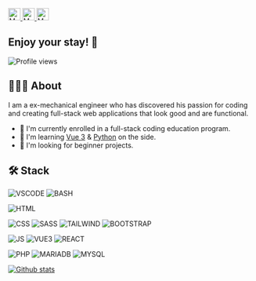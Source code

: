 <!-- EMAIL  -->
<a href="mailto:info@mattiasbonte.dev" target="_blank">
  <img width="25px" alt="Mattias' Email" title="Contact me directly" src="https://cdn.jsdelivr.net/npm/simple-icons@3.11.0/icons/gmail.svg" />
</a>
<!-- PORTFOLIO -->
<!-- <a href="https://mattiasbonte.github.io" target="_blank">
  <img width="25px" alt="Mattias' Portfolio" title="Check out my professional portfolio" src="https://cdn.jsdelivr.net/npm/simple-icons@3.11.0/icons/netlify.svg" />
</a> -->
<!-- LINKEDIN -->
<a href="https://www.linkedin.com/in/mattias-bonte" target="_blank">
  <img width="25px" alt="Mattias' LinkedIN" title="Connect with me on LinkedIN" src="https://cdn.jsdelivr.net/npm/simple-icons@3.11.0/icons/linkedin.svg" />
</a>
<!-- GITHUB -->
<a href="https://github.com/mattiasbonte" target="_blank">
  <img width="25px" alt="Mattias' GitHub" title="Inspect my GitHub repositories" src="https://cdn.jsdelivr.net/npm/simple-icons@3.11.0/icons/github.svg" />
</a>
<!-- DRIBBLE -->
<!-- <a href="https://dribbble.com/Wisecodr" target="_blank">
  <img width="25px" alt="Mattias' Dribbble" title="Check out my Dribbble" src="https://cdn.jsdelivr.net/npm/simple-icons@3.11.0/icons/dribbble.svg" />
</a> -->

## Enjoy your stay! 🔎

![Profile views](https://gpvc.arturio.dev/mattiasbonte)

## 👨🏼‍💻 About

I am a ex-mechanical engineer who has discovered his passion for coding and creating full-stack web applications that look good and are functional.

- 🔭 I'm currently enrolled in a full-stack coding education program.
- 🌱 I'm learning [Vue 3](https://v3.vuejs.org/) & [Python](https://www.python.org/) on the side.
- 🔎 I'm looking for beginner projects.

## 🛠 Stack

![VSCODE](https://img.shields.io/badge/VSCODE-black?style=flat&logo=visual-studio-code)
![BASH](https://img.shields.io/badge/BASH-black?style=flat&logo=gnu-bash)

![HTML](https://img.shields.io/badge/HTML-red?style=flat&logo=html5&logoColor=white)

![CSS](https://img.shields.io/badge/CSS-blue?style=flat&logo=css3)
![SASS](https://img.shields.io/badge/SASS-blue?style=flat&logo=sass)
![TAILWIND](https://img.shields.io/badge/TAILWIND-blue?style=flat&logo=tailwind-css)
![BOOTSTRAP](https://img.shields.io/badge/BOOTSTRAP-blue?style=flat&logo=bootstrap)

![JS](https://img.shields.io/badge/JS-yellow?style=flat&logo=javascript&logoColor=white)
![VUE3](https://img.shields.io/badge/VUE3-yellow?style=flat&logo=vue.js)
![REACT](https://img.shields.io/badge/REACT-yellow?style=flat&logo=react)

![PHP](https://img.shields.io/badge/PHP-purple?style=flat&logo=php)
![MARIADB](https://img.shields.io/badge/MariaDB-purple?style=flat&logo=mariadb)
![MYSQL](https://img.shields.io/badge/MySQL-purple?style=flat&logo=mysql)

<!-- ## 📊 Stats -->
<!-- [![Github stats](https://github-readme-stats.vercel.app/api/top-langs/?username=mattiasbonte&show_icons=true&theme=algolia&hide=html,makefile&langs_count=4&count_private=true)](https://github.com/mattiasbonte/github-readme-stats) -->

[![Github stats](https://github-readme-stats.vercel.app/api?username=mattiasbonte&show_icons=true&theme=algolia)](https://github.com/mattiasbonte/github-readme-stats)
